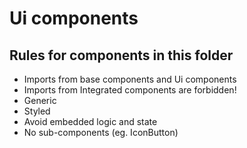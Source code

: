 # Ui components

## Rules for components in this folder

- Imports from base components and Ui components
- Imports from Integrated components are forbidden!
- Generic
- Styled
- Avoid embedded logic and state
- No sub-components
  (eg. IconButton)
